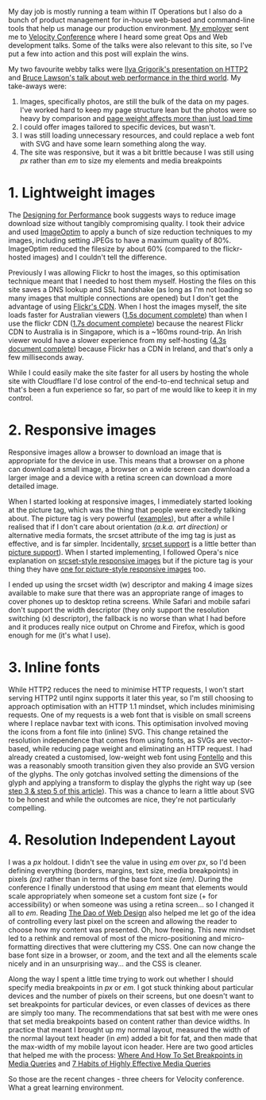 <!-- 
.. title: Site optimisations from Velocity Conference
.. slug: site-optimisations-from-velocity-conference
.. date: 2015-06-29 15:54:28 UTC+10:00
.. tags: 
.. link: 
.. spellcheck_exceptions: glyphs,glyphs,aways,Lawson's,optimisations,webby,Grigorik's,SVG,SVGs,ImageOptim,JPEGs,filesize,Flickr's,Firefox,Inline,inline,navbar,Dao,CDN,CSS,Cloudflare,DNS,Flickr,Ilya,SSL,flickr,img,lookup,nginx,px,srcset
.. is_orphan: false
.. description: 
.. type: text
-->


My day job is mostly running a team within IT Operations but I also do a bunch of product management for in-house web-based and command-line tools that help us manage our production environment. [My employer](http://www.optiver.com/sydney/) sent me to [Velocity Conference](http://velocityconf.com/devops-web-performance-2015) where I heard some great Ops and Web development talks. Some of the talks were also relevant to this site, so I've put a few into action and this post will explain the wins.

My two favourite webby talks were [Ilya Grigorik's presentation on HTTP2](https://docs.google.com/presentation/d/1r7QXGYOLCh4fcUq0jDdDwKJWNqWK1o4xMtYpKZCJYjM/present#slide=id.p19) and [Bruce Lawson's talk about web performance in the third world](https://brucelawson.github.io/talks/2015/velocity/). My take-aways were:

1. Images, specifically photos, are still the bulk of the data on my pages. I've worked hard to keep my page structure lean but the photos were so heavy by comparison and [page weight affects more than just load time](http://whatdoesmysitecost.com/test/150610_W0_AED)
2. I could offer images tailored to specific devices, but wasn't.
3. I was still loading unnecessary resources, and could replace a web font with SVG and have some learn something along the way.
4. The site was responsive, but it was a bit brittle because I was still using _px_ rather than _em_ to size my elements and media breakpoints


# 1. Lightweight images

The [Designing for Performance](http://shop.oreilly.com/product/0636920033578.do) book suggests ways to reduce image download size without tangibly compromising quality. I took their advice and used [ImageOptim](https://imageoptim.com/) to apply a bunch of size reduction techniques to my images, including setting JPEGs to have a maximum quality of 80%. ImageOptim reduced the filesize by about 60% (compared to the flickr-hosted images) and I couldn't tell the difference.

Previously I was allowing Flickr to host the images, so this optimisation technique meant that I needed to host them myself. Hosting the files on this site saves a DNS lookup and SSL handshake (as long as I'm not loading so many images that multiple connections are opened) but I don't get the advantage of using [Flickr's CDN](https://geopeeker.com/fetch/?url=https%3A%2F%2Ffarm9.staticflickr.com%2F8574%2F16533922280_f659db4b04_z.jpg). When I host the images myself, the site loads faster for Australian viewers ([1.5s document complete](http://www.webpagetest.org/result/150617_ZF_BAE/1/details/)) than when I use the flickr CDN ([1.7s document complete](http://www.webpagetest.org/result/150602_BJ_JNC/1/details/)) because the nearest Flickr CDN to Australia is in Singapore, which is a ~160ms round-trip. An Irish viewer would have a slower experience from my self-hosting ([4.3s document complete](http://www.webpagetest.org/result/150617_SC_BBR/1/details/)) because Flickr has a CDN in Ireland, and that's only a few milliseconds away.

While I could easily make the site faster for all users by hosting the whole site with Cloudflare I'd lose control of the end-to-end technical setup and that's been a fun experience so far, so part of me would like to keep it in my control.


# 2. Responsive images

Responsive images allow a browser to download an image that is appropriate for the device in use. This means that a browser on a phone can download a small image, a browser on a wide screen can download a larger image and a device with a retina screen can download a more detailed image.

When I started looking at responsive images, I immediately started looking at the picture tag, which was the thing that people were excitedly talking about. The picture tag is very powerful ([examples](http://www.html5rocks.com/en/tutorials/responsive/picture-element/)), but after a while I realised that if I don't care about orientation *(a.k.a. art direction)* or alternative media formats, the srcset attribute of the img tag is just as effective, and is far simpler. Incidentally, [srcset support](http://caniuse.com/srcset) is a little better than [picture support](http://caniuse.com/picture)). When I started implementing, I followed Opera's nice explanation on [srcset-style responsive images](https://dev.opera.com/articles/native-responsive-images/) but if the picture tag is your thing they have [one for picture-style responsive images](https://dev.opera.com/articles/responsive-images/) too.

I ended up using the srcset width (w) descriptor and making 4 image sizes available to make sure that there was an appropriate range of images to cover phones up to desktop retina screens. While Safari and mobile safari don't support the width descriptor (they only support the resolution switching (x) descriptor), the fallback is no worse than what I had before and it produces really nice output on Chrome and Firefox, which is good enough for me (it's what I use).


# 3. Inline fonts

While HTTP2 reduces the need to minimise HTTP requests, I won't start serving HTTP2 until nginx supports it later this year, so I'm still choosing to approach optimisation with an HTTP 1.1 mindset, which includes minimising requests. One of my requests is a web font that is visible on small screens where I replace navbar text with icons. This optimisation involved moving the icons from a font file into (inline) SVG. This change retained the resolution independence that comes from using fonts, as SVGs are vector-based, while reducing page weight and eliminating an HTTP request. I had already created a customised, low-weight web font using [Fontello](http://fontello.com) and this was a reasonably smooth transition given they also provide an SVG version of the glyphs. The only gotchas involved setting the dimensions of the glyph and applying a transform to display the glyphs the right way up (see [step 3 & step 5 of this article](http://www.heydonworks.com/article/font-hacking)). This was a chance to learn a little about SVG to be honest and while the outcomes are nice, they're not particularly compelling.


# 4. Resolution Independent Layout

I was a _px_ holdout. I didn't see the value in using _em_ over _px_, so I'd been defining everything (borders, margins, text size, media breakpoints) in pixels _(px)_ rather than in terms of the base font size _(em)_. During the conference I finally understood that using _em_ meant that elements would scale appropriately when someone set a custom font size (+ for accessibility) or when someone was using a retina screen... so I changed it all to _em_. Reading [The Dao of Web Design](http://alistapart.com/article/dao) also helped me let go of the idea of controlling every last pixel on the screen and allowing the reader to choose how my content was presented. Oh, how freeing. This new mindset led to a rethink and removal of most of the micro-positioning and micro-formatting directives that were cluttering my CSS. One can now change the base font size in a browser, or zoom, and the text and all the elements scale nicely and in an unsurprising way... and the CSS is cleaner.

Along the way I spent a little time trying to work out whether I should specify media breakpoints in _px_ or _em_. I got stuck thinking about particular devices and the number of pixels on their screens, but one doesn't want to set breakpoints for particular devices, or even classes of devices as there are simply too many. The recommendations that sat best with me were ones that set media breakpoints based on content rather than device widths. In practice that meant I brought up my normal layout, measured the width of the normal layout text header (in _em_) added a bit for fat, and then made that the max-width of my mobile layout icon header. Here are two good articles that helped me with the process: [Where And How To Set Breakpoints in Media Queries](http://www.vanseodesign.com/web-design/media-query-breakpoints/) and [7 Habits of Highly Effective Media Queries](http://bradfrost.com/blog/post/7-habits-of-highly-effective-media-queries/) 


So those are the recent changes - three cheers for Velocity conference. What a great learning environment.